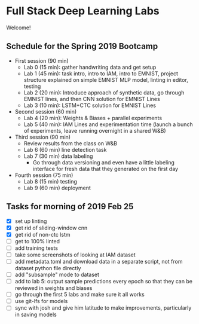 # Full Stack Deep Learning Labs

Welcome!

## Schedule for the Spring 2019 Bootcamp

- First session (90 min)
  - Lab 0 (15 min): gather handwriting data and get setup
  - Lab 1 (45 min): task intro, intro to IAM, intro to EMNIST, project structure explained on simple EMNIST MLP model, linting in editor, testing
  - Lab 2 (20 min): Introduce approach of synthetic data, go through EMNIST lines, and then CNN solution for EMNIST Lines
  - Lab 3 (10 min): LSTM+CTC solution for EMNIST Lines
- Second session (60 min)
  - Lab 4 (20 min): Weights & Biases + parallel experiments
  - Lab 5 (40 min): IAM Lines and experimentation time (launch a bunch of experiments, leave running overnight in a shared W&B)
- Third session (90 min)
  - Review results from the class on W&B
  - Lab 6 (60 min) line detection task
  - Lab 7 (30 min) data labeling
    - Go through data versioning and even have a little labeling interface for fresh data that they generated on the first day
- Fourth session (75 min)
  - Lab 8 (15 min) testing
  - Lab 9 (60 min) deployment

## Tasks for morning of 2019 Feb 25

- [x] set up linting
- [x] get rid of sliding-window cnn
- [x] get rid of non-ctc lstm
- [ ] get to 100% linted
- [ ] add training tests
- [ ] take some screenshots of looking at IAM dataset
- [ ] add metadata.toml and download data in a separate script, not from dataset python file directly
- [ ] add "subsample" mode to dataset
- [ ] add to lab 5: output sample predictions every epoch so that they can be reviewed in weights and biases
- [ ] go through the first 5 labs and make sure it all works
- [ ] use git-lfs for models
- [ ] sync with josh and give him latitude to make improvements, particularly in saving models
